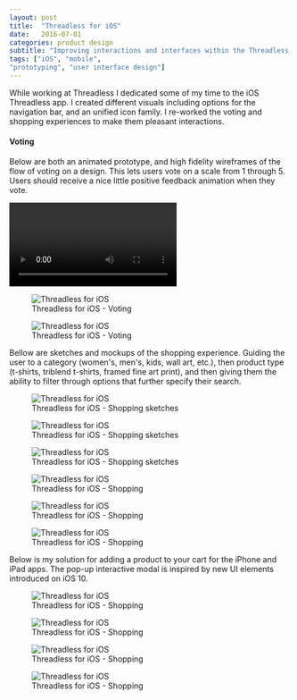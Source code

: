 ```yaml
---
layout: post
title:  "Threadless for iOS"
date:   2016-07-01
categories: product design
subtitle: "Improving interactions and interfaces within the Threadless iOS app"
tags: ["iOS", "mobile",
"prototyping", "user interface design"]
---
```

While working at Threadless I dedicated some of my time to the iOS Threadless app. I created different visuals including options for the navigation bar, and an unified icon family. I re-worked the voting and shopping experiences to make them pleasant interactions.

<h4>Voting</h4>
Below are both an animated prototype, and high fidelity wireframes of the flow of voting on a design. This lets users vote on a scale from 1 through 5. Users should receive a nice little positive feedback animation when they vote.

<video autoplay preload loop src="{% asset_path images/threadlessapp.mov %}"><source src="{% asset_path images/threadlessapp.mov %}" type="video/mp4"></video>

<figure>
	<img src="{% asset_path images/threadless-ios-1.png %}" alt="Threadless for iOS" />
	<figcaption class="media-caption center">Threadless for iOS - Voting</figcaption>
</figure>

<figure>
	<img src="{% asset_path images/threadless-ios-2.png %}" alt="Threadless for iOS" />
	<figcaption class="media-caption center">Threadless for iOS - Voting</figcaption>
</figure>

Bellow are sketches and mockups of the shopping experience. Guiding the user to a category (women's, men's, kids, wall art, etc.), then product type (t-shirts, triblend t-shirts, framed fine art print), and then giving them the ability to filter through options that further specify their search.

<figure>
	<img src="{% asset_path images/ios-scan.jpg %}" alt="Threadless for iOS" />
	<figcaption class="media-caption center">Threadless for iOS - Shopping sketches</figcaption>
</figure>

<figure>
	<img src="{% asset_path images/ios-scan-2.jpg %}" alt="Threadless for iOS" />
	<figcaption class="media-caption center">Threadless for iOS - Shopping sketches</figcaption>
</figure>

<figure>
	<img src="{% asset_path images/ios-scan-3.jpg %}" alt="Threadless for iOS" />
	<figcaption class="media-caption center">Threadless for iOS - Shopping sketches</figcaption>
</figure>

<figure>
	<img src="{% asset_path images/threadless-ios-3.png %}" alt="Threadless for iOS" />
	<figcaption class="media-caption center">Threadless for iOS - Shopping</figcaption>
</figure>

<figure>
	<img src="{% asset_path images/threadless-ios-4.png %}" alt="Threadless for iOS" />
	<figcaption class="media-caption center">Threadless for iOS - Shopping</figcaption>
</figure>

<figure>
	<img src="{% asset_path images/threadless-ios-5.png %}" alt="Threadless for iOS" />
	<figcaption class="media-caption center">Threadless for iOS - Shopping</figcaption>
</figure>

Below is my solution for adding a product to your cart for the iPhone and iPad apps. The pop-up interactive modal is inspired by new UI elements introduced on iOS 10.

<figure>
	<img src="{% asset_path images/threadless-ios-6.png %}" alt="Threadless for iOS" />
	<figcaption class="media-caption center">Threadless for iOS - Shopping</figcaption>
</figure>

<figure>
	<img src="{% asset_path images/threadless-ios-7.png %}" alt="Threadless for iOS" />
	<figcaption class="media-caption center">Threadless for iOS - Shopping</figcaption>
</figure>

<figure>
	<img src="{% asset_path images/threadless-ios-8.png %}" alt="Threadless for iOS" />
	<figcaption class="media-caption center">Threadless for iOS - Shopping</figcaption>
</figure>

<figure>
	<img src="{% asset_path images/threadless-ios-9.png %}" alt="Threadless for iOS" />
	<figcaption class="media-caption center">Threadless for iOS - Shopping</figcaption>
</figure>

